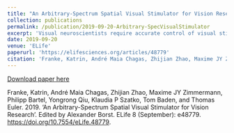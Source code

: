 ```yaml
---
title: "An Arbitrary-Spectrum Spatial Visual Stimulator for Vision Research"
collection: publications
permalink: /publication/2019-09-20-Arbitrary-SpecVisualStimulator
excerpt: 'Visual neuroscientists require accurate control of visual stimulation. However, few stimulator solutions simultaneously offer high spatio-temporal resolution and free control over the spectra of the light sources, because they rely on off-the-shelf technology developed for human trichromatic vision. Importantly, consumer displays fail to drive UV-shifted short wavelength-sensitive photoreceptors, which strongly contribute to visual behaviour in many animals, including mice, zebrafish and fruit flies. Moreover, many non-mammalian species feature more than three spectral photoreceptor types. Here, we present a flexible, spatial visual stimulator with up to six arbitrary spectrum chromatic channels. It combines a standard digital light processing engine with open source hard- and software that can be easily adapted to the experimentalist’s needs. We demonstrate the capability of this general visual stimulator experimentally in the in vitro mouse retinal whole-mount and the in vivo zebrafish. With this work, we intend to start a community effort of sharing and developing a common stimulator design for vision research.'
date: 2019-09-20
venue: 'ELife'
paperurl: 'https://elifesciences.org/articles/48779'
citation: 'Franke, Katrin, André Maia Chagas, Zhijian Zhao, Maxime JY Zimmermann, Philipp Bartel, Yongrong Qiu, Klaudia P Szatko, Tom Baden, and Thomas Euler. (2019). &quot;An Arbitrary-Spectrum Spatial Visual Stimulator for Vision Research.&quot; <i>Elife </i>. 8(September).'
---
```


[Download paper here](https://elifesciences.org/articles/48779)

Franke, Katrin, André Maia Chagas, Zhijian Zhao, Maxime JY Zimmermann, Philipp Bartel, Yongrong Qiu, Klaudia P Szatko, Tom Baden, and Thomas Euler. 2019. ‘An Arbitrary-Spectrum Spatial Visual Stimulator for Vision Research’. Edited by Alexander Borst. ELife 8 (September): e48779. https://doi.org/10.7554/eLife.48779.
